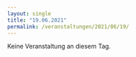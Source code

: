 ```yaml
---
layout: single
title: "19.06.2021"
permalink: /veranstaltungen/2021/06/19/
---
```


Keine Veranstaltung an diesem Tag.
